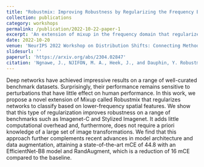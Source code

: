 ```yaml
---
title: "Robustmix: Improving Robustness by Regularizing the Frequency Bias of Deep Nets"
collection: publications
category: workshops
permalink: /publication/2022-10-22-paper-1
excerpt: 'An extension of mixup in the frequency domain that regularizes the deep nets for robustness to common corruptions.'
date: 2022-10-20
venue: 'NeurIPS 2022 Workshop on Distribution Shifts: Connecting Methods and Applications, 2022'
slidesurl: ''
paperurl: 'https://arxiv.org/abs/2304.02847'
citation: 'Ngnawe, J., NJIFON, M. A., Heek, J., and Dauphin, Y. Robustmix: Improving robustness by regularizing the frequency bias of deep nets. In NeurIPS 2022 Workshop on Distribution Shifts: Connecting Methods and Applications, 2022. URL https://openreview.net/forum?id=Na64z0YpOx.'
---
```


Deep networks have achieved impressive results on a range of well-curated benchmark datasets. Surprisingly, their performance remains sensitive to perturbations that have little effect on human performance. In this work, we propose a novel extension of Mixup called Robustmix that regularizes networks to classify based on lower-frequency spatial features. We show that this type of regularization improves robustness on a range of benchmarks such as Imagenet-C and Stylized Imagenet. It adds little computational overhead and, furthermore, does not require a priori knowledge of a large set of image transformations. We find that this approach further complements recent advances in model architecture and data augmentation, attaining a state-of-the-art mCE of 44.8 with an EfficientNet-B8 model and RandAugment, which is a reduction of 16 mCE compared to the baseline.